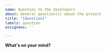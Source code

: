 ```yaml
---
name: Question to the developers
about: General question(s) about the project
title: "[Question]"
labels: question
assignees: ''

---
```


**What's on your mind?**
